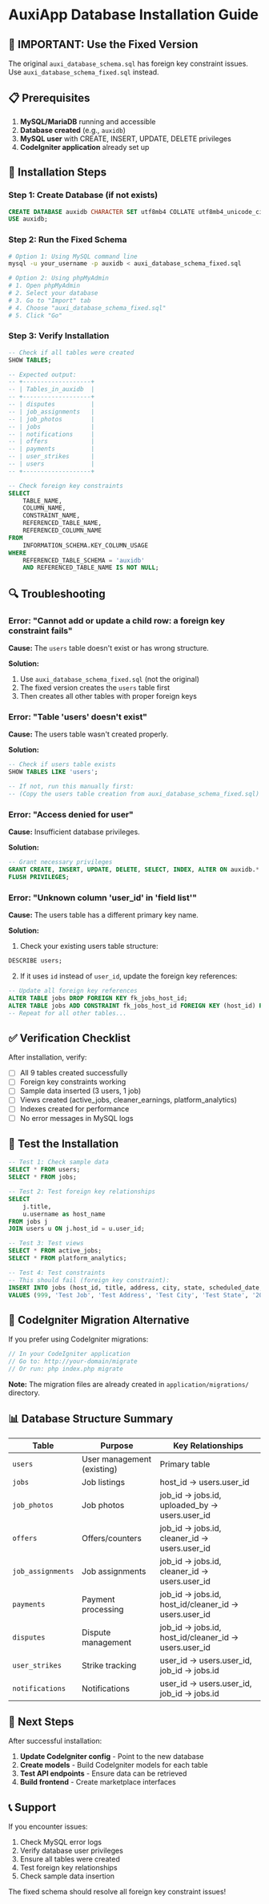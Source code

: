 # AuxiApp Database Installation Guide

## 🚨 **IMPORTANT: Use the Fixed Version**

The original `auxi_database_schema.sql` has foreign key constraint issues. Use `auxi_database_schema_fixed.sql` instead.

## 📋 **Prerequisites**

1. **MySQL/MariaDB** running and accessible
2. **Database created** (e.g., `auxidb`)
3. **MySQL user** with CREATE, INSERT, UPDATE, DELETE privileges
4. **CodeIgniter application** already set up

## 🔧 **Installation Steps**

### **Step 1: Create Database (if not exists)**
```sql
CREATE DATABASE auxidb CHARACTER SET utf8mb4 COLLATE utf8mb4_unicode_ci;
USE auxidb;
```

### **Step 2: Run the Fixed Schema**
```bash
# Option 1: Using MySQL command line
mysql -u your_username -p auxidb < auxi_database_schema_fixed.sql

# Option 2: Using phpMyAdmin
# 1. Open phpMyAdmin
# 2. Select your database
# 3. Go to "Import" tab
# 4. Choose "auxi_database_schema_fixed.sql"
# 5. Click "Go"
```

### **Step 3: Verify Installation**
```sql
-- Check if all tables were created
SHOW TABLES;

-- Expected output:
-- +-------------------+
-- | Tables_in_auxidb  |
-- +-------------------+
-- | disputes          |
-- | job_assignments   |
-- | job_photos        |
-- | jobs              |
-- | notifications     |
-- | offers            |
-- | payments          |
-- | user_strikes      |
-- | users             |
-- +-------------------+

-- Check foreign key constraints
SELECT 
    TABLE_NAME,
    COLUMN_NAME,
    CONSTRAINT_NAME,
    REFERENCED_TABLE_NAME,
    REFERENCED_COLUMN_NAME
FROM 
    INFORMATION_SCHEMA.KEY_COLUMN_USAGE 
WHERE 
    REFERENCED_TABLE_SCHEMA = 'auxidb'
    AND REFERENCED_TABLE_NAME IS NOT NULL;
```

## 🔍 **Troubleshooting**

### **Error: "Cannot add or update a child row: a foreign key constraint fails"**

**Cause:** The `users` table doesn't exist or has wrong structure.

**Solution:**
1. Use `auxi_database_schema_fixed.sql` (not the original)
2. The fixed version creates the `users` table first
3. Then creates all other tables with proper foreign keys

### **Error: "Table 'users' doesn't exist"**

**Cause:** The users table wasn't created properly.

**Solution:**
```sql
-- Check if users table exists
SHOW TABLES LIKE 'users';

-- If not, run this manually first:
-- (Copy the users table creation from auxi_database_schema_fixed.sql)
```

### **Error: "Access denied for user"**

**Cause:** Insufficient database privileges.

**Solution:**
```sql
-- Grant necessary privileges
GRANT CREATE, INSERT, UPDATE, DELETE, SELECT, INDEX, ALTER ON auxidb.* TO 'your_username'@'localhost';
FLUSH PRIVILEGES;
```

### **Error: "Unknown column 'user_id' in 'field list'"**

**Cause:** The users table has a different primary key name.

**Solution:**
1. Check your existing users table structure:
```sql
DESCRIBE users;
```

2. If it uses `id` instead of `user_id`, update the foreign key references:
```sql
-- Update all foreign key references
ALTER TABLE jobs DROP FOREIGN KEY fk_jobs_host_id;
ALTER TABLE jobs ADD CONSTRAINT fk_jobs_host_id FOREIGN KEY (host_id) REFERENCES users(id) ON DELETE CASCADE;
-- Repeat for all other tables...
```

## ✅ **Verification Checklist**

After installation, verify:

- [ ] All 9 tables created successfully
- [ ] Foreign key constraints working
- [ ] Sample data inserted (3 users, 1 job)
- [ ] Views created (active_jobs, cleaner_earnings, platform_analytics)
- [ ] Indexes created for performance
- [ ] No error messages in MySQL logs

## 🧪 **Test the Installation**

```sql
-- Test 1: Check sample data
SELECT * FROM users;
SELECT * FROM jobs;

-- Test 2: Test foreign key relationships
SELECT 
    j.title,
    u.username as host_name
FROM jobs j
JOIN users u ON j.host_id = u.user_id;

-- Test 3: Test views
SELECT * FROM active_jobs;
SELECT * FROM platform_analytics;

-- Test 4: Test constraints
-- This should fail (foreign key constraint):
INSERT INTO jobs (host_id, title, address, city, state, scheduled_date, scheduled_time, estimated_duration, suggested_price, status, created_at, updated_at) 
VALUES (999, 'Test Job', 'Test Address', 'Test City', 'Test State', '2024-01-01', '10:00:00', 60, 100.00, 'draft', NOW(), NOW());
```

## 🔄 **CodeIgniter Migration Alternative**

If you prefer using CodeIgniter migrations:

```php
// In your CodeIgniter application
// Go to: http://your-domain/migrate
// Or run: php index.php migrate
```

**Note:** The migration files are already created in `application/migrations/` directory.

## 📊 **Database Structure Summary**

| Table | Purpose | Key Relationships |
|-------|---------|-------------------|
| `users` | User management (existing) | Primary table |
| `jobs` | Job listings | host_id → users.user_id |
| `job_photos` | Job photos | job_id → jobs.id, uploaded_by → users.user_id |
| `offers` | Offers/counters | job_id → jobs.id, cleaner_id → users.user_id |
| `job_assignments` | Job assignments | job_id → jobs.id, cleaner_id → users.user_id |
| `payments` | Payment processing | job_id → jobs.id, host_id/cleaner_id → users.user_id |
| `disputes` | Dispute management | job_id → jobs.id, host_id/cleaner_id → users.user_id |
| `user_strikes` | Strike tracking | user_id → users.user_id, job_id → jobs.id |
| `notifications` | Notifications | user_id → users.user_id, job_id → jobs.id |

## 🚀 **Next Steps**

After successful installation:

1. **Update CodeIgniter config** - Point to the new database
2. **Create models** - Build CodeIgniter models for each table
3. **Test API endpoints** - Ensure data can be retrieved
4. **Build frontend** - Create marketplace interfaces

## 📞 **Support**

If you encounter issues:

1. Check MySQL error logs
2. Verify database user privileges
3. Ensure all tables were created
4. Test foreign key relationships
5. Check sample data insertion

The fixed schema should resolve all foreign key constraint issues!
